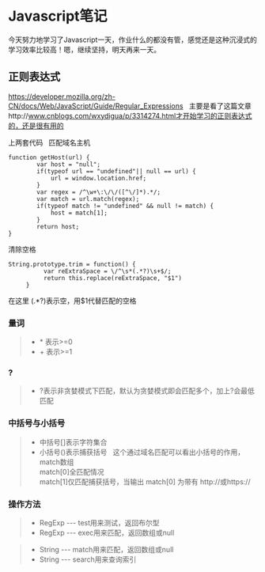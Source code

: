 # Javascript笔记  

今天努力地学习了Javascript一天，作业什么的都没有管，感觉还是这种沉浸式的学习效率比较高！嗯，继续坚持，明天再来一天。  

## 正则表达式  
https://developer.mozilla.org/zh-CN/docs/Web/JavaScript/Guide/Regular_Expressions  
主要是看了这篇文章http://www.cnblogs.com/wxydigua/p/3314274.html才开始学习的正则表达式的，还是很有用的  

上两套代码  
匹配域名主机  
```
function getHost(url) {
        var host = "null";
        if(typeof url == "undefined"|| null == url) {
            url = window.location.href;
        }
        var regex = /^\w+\:\/\/([^\/]*).*/;
        var match = url.match(regex);
        if(typeof match != "undefined" && null != match) {
            host = match[1];
        }
        return host;
}  
```

清除空格  

```
String.prototype.trim = function() {   
          var reExtraSpace = \/^\s*(.*?)\s+$/;  
          return this.replace(reExtraSpace, "$1")  
     }  
```

 在这里 (.\*?)表示空，用$1代替匹配的空格
 

### 量词  
> - \* 表示>=0  
> - \+ 表示>=1

### ?  
> - ?表示非贪婪模式下匹配，默认为贪婪模式即会匹配多个，加上?会最低匹配

### 中括号与小括号   
> - 中括号[]表示字符集合   
> - 小括号()表示捕获括号  
这个通过域名匹配可以看出小括号的作用，match数组  
match[0]全匹配情况  
match[1]仅匹配捕获括号，当输出 match[0] 为带有 http://或https:// 



### 操作方法  
> - RegExp --- test用来测试，返回布尔型
> - RegExp --- exec用来匹配，返回数组或null

> - String --- match用来匹配，返回数组或null
> - String --- search用来查询索引


















